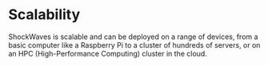 # Scalability

ShockWaves is scalable and can be deployed on a range of devices, from a basic computer like a Raspberry Pi to a cluster
of hundreds of servers, or on an HPC (High-Performance Computing) cluster in the cloud.

